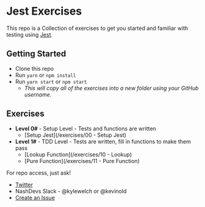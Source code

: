 # Jest Exercises

This repo is a Collection of exercises to get you started and familiar with testing using [Jest](facebook/jest).

## Getting Started
- Clone this repo
- Run `yarn` or `npm install`
- Run `yarn start` or `npm start`
  - _This will copy all of the exercises into a new folder using your GitHub username._
  
## Exercises

- **Level 0#** - Setup Level - Tests and functions are written
  - [Setup Jest](/exercises/00 - Setup Jest)
- **Level 1#** - TDD Level - Tests are written, fill in functions to make them pass
  - [Lookup Function](/exercises/10 - Lookup)
  - [Pure Function](/exercises/11 - Pure Function)



 For repo access, just ask!
 - [Twitter](https://twitter.com/kylewelch)
 - NashDevs Slack - @kylewelch or @kevinold
 - [Create an Issue](../../issues/new)